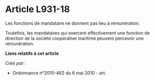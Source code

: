 # Article L931-18

Les fonctions de mandataire ne donnent pas lieu à rémunération. 

Toutefois, les mandataires qui exercent effectivement une fonction de direction de la société coopérative maritime peuvent
percevoir une rémunération.

**Liens relatifs à cet article**

_Créé par_:

  - Ordonnance n°2010-462 du 6 mai 2010 - art.
